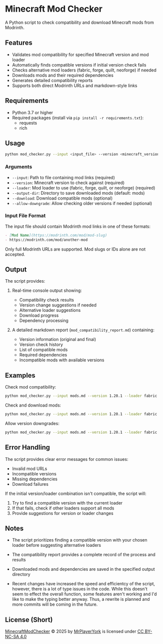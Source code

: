 # Minecraft Mod Checker

A Python script to check compatibility and download Minecraft mods from Modrinth.

## Features

- Validates mod compatibility for specified Minecraft version and mod loader
- Automatically finds compatible versions if initial version check fails
- Checks alternative mod loaders (fabric, forge, quilt, neoforge) if needed
- Downloads mods and their required dependencies
- Generates detailed compatibility reports
- Supports both direct Modrinth URLs and markdown-style links

## Requirements

- Python 3.7 or higher
- Required packages (install via `pip install -r requirements.txt`):
  - requests
  - rich

## Usage

```bash
python mod_checker.py --input <input_file> --version <minecraft_version> --loader <mod_loader> [options]
```

### Arguments

- `--input`: Path to file containing mod links (required)
- `--version`: Minecraft version to check against (required)
- `--loader`: Mod loader to use (fabric, forge, quilt, or neoforge) (required)
- `--output-dir`: Directory to save downloaded mods (default: mods)
- `--download`: Download compatible mods (optional)
- `--allow-downgrade`: Allow checking older versions if needed (optional)

### Input File Format

The input file should contain Modrinth mod links in one of these formats:

```markdown
- [Mod Name](https://modrinth.com/mod/mod-slug)
- https://modrinth.com/mod/another-mod
```

Only full Modrinth URLs are supported. Mod slugs or IDs alone are not accepted.

## Output

The script provides:

1. Real-time console output showing:
   - Compatibility check results
   - Version change suggestions if needed
   - Alternative loader suggestions
   - Download progress
   - Dependency processing

2. A detailed markdown report (`mod_compatibility_report.md`) containing:
   - Version information (original and final)
   - Version check history
   - List of compatible mods
   - Required dependencies
   - Incompatible mods with available versions

## Examples

Check mod compatibility:
```bash
python mod_checker.py --input mods.md --version 1.20.1 --loader fabric
```

Check and download mods:
```bash
python mod_checker.py --input mods.md --version 1.20.1 --loader fabric --download
```

Allow version downgrades:
```bash
python mod_checker.py --input mods.md --version 1.20.1 --loader fabric --download --allow-downgrade
```

## Error Handling

The script provides clear error messages for common issues:
- Invalid mod URLs
- Incompatible versions
- Missing dependencies
- Download failures

If the initial version/loader combination isn't compatible, the script will:
1. Try to find a compatible version with the current loader
2. If that fails, check if other loaders support all mods
3. Provide suggestions for version or loader changes

## Notes

- The script prioritizes finding a compatible version with your chosen loader before suggesting alternative loaders
- The compatibility report provides a complete record of the process and results
- Downloaded mods and dependencies are saved in the specified output directory

- Recent changes have increased the speed and efficientcy of the script, however, there is a lot of type issues in the code. While this doesn't seem to effect the overall function, some features aren't working and I'd like to make the typing better anyway. Thus, a rewrite is planned and more commits will be coming in the future.

## License (Short)
<a href="https://github.com/MrPlayerYork/MinecraftModChecker">MinecraftModChecker</a> © 2025 by <a href="https://github.com/MrPlayerYork">MrPlayerYork</a> is licensed under <a href="https://creativecommons.org/licenses/by-nc-sa/4.0/">CC BY-NC-SA 4.0</a>
<img src="https://mirrors.creativecommons.org/presskit/icons/cc.svg" alt="" style="max-width: 1em;max-height:1em;margin-left: .2em;"><img src="https://mirrors.creativecommons.org/presskit/icons/by.svg" alt="" style="max-width: 1em;max-height:1em;margin-left: .2em;"><img src="https://mirrors.creativecommons.org/presskit/icons/nc.svg" alt="" style="max-width: 1em;max-height:1em;margin-left: .2em;"><img src="https://mirrors.creativecommons.org/presskit/icons/sa.svg" alt="" style="max-width: 1em;max-height:1em;margin-left: .2em;">
